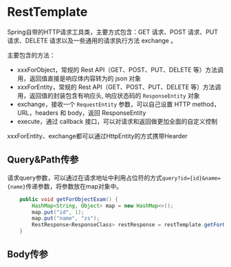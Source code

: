 # RestTemplate

Spring自带的HTTP请求工具类，主要方式包含：GET 请求、POST 请求、PUT 请求、DELETE 请求以及一些通用的请求执行方法 exchange 。

主要包含的方法：

- xxxForObject，常规的 Rest API（GET、POST、PUT、DELETE 等）方法调用，返回值直接是响应体内容转为的 json 对象
- xxxForEntity，常规的 Rest API（GET、POST、PUT、DELETE 等）方法调用，返回值的封装包含有响应头, 响应状态码的 `ResponseEntity` 对象
- exchange，接收一个 `RequestEntity` 参数，可以自己设置 HTTP method，URL，headers 和 body，返回 ResponseEntity
- execute，通过 callback 接口，可以对请求和返回做更加全面的自定义控制

xxxForEntity、exchange都可以通过HttpEntity的方式携带Hearder

## Query&Path传参

请求query参数，可以通过在请求地址中利用占位符的方式`query?id={id}&name={name}`传递参数，将参数放在map对象中。

``` java
    public void getForObjectExam() {
        HashMap<String, Object> map = new HashMap<>();
        map.put("id", 1);
        map.put("name", "zs");
        RestResponse<ResponseClass> restResponse = restTemplate.getForObject(BASE_URL + "/query?id={id}&name={name}", RestResponse.class, map);
    }
```





## Body传参
